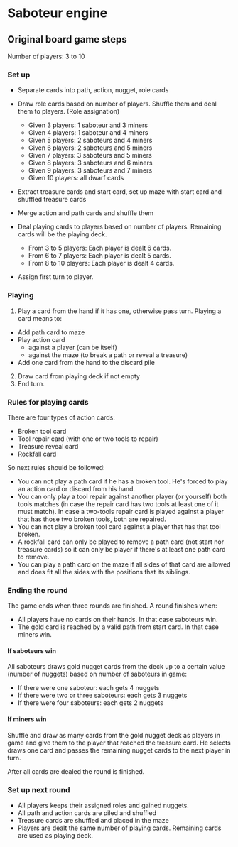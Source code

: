 # Saboteur engine

## Original board game steps

Number of players: 3 to 10

### Set up

- Separate cards into path, action, nugget, role cards
- Draw role cards based on number of players. Shuffle them and deal them to players. (Role assignation)
  - Given 3 players: 1 saboteur and 3 miners
  - Given 4 players: 1 saboteur and 4 miners
  - Given 5 players: 2 saboteurs and 4 miners
  - Given 6 players: 2 saboteurs and 5 miners
  - Given 7 players: 3 saboteurs and 5 miners
  - Given 8 players: 3 saboteurs and 6 miners
  - Given 9 players: 3 saboteurs and 7 miners
  - Given 10 players: all dwarf cards

- Extract treasure cards and start card, set up maze with start card and shuffled treasure cards
- Merge action and path cards and shuffle them
- Deal playing cards to players based on number of players. Remaining cards will be the playing deck.
  - From 3 to 5 players: Each player is dealt 6 cards.
  - From 6 to 7 players: Each player is dealt 5 cards.
  - From 8 to 10 players: Each player is dealt 4 cards.
- Assign first turn to player.

### Playing

1. Play a card from the hand if it has one, otherwise pass turn. Playing a card means to:
  - Add path card to maze
  - Play action card
    - against a player (can be itself)
    - against the maze (to break a path or reveal a treasure)
  - Add one card from the hand to the discard pile
2. Draw card from playing deck if not empty
3. End turn.

### Rules for playing cards

There are four types of action cards:

- Broken tool card
- Tool repair card (with one or two tools to repair)
- Treasure reveal card
- Rockfall card

So next rules should be followed:

- You can not play a path card if he has a broken tool. He's forced to play an action card or discard from his hand.
- You can only play a tool repair against another player (or yourself) both tools matches (in case the repair card has two tools at least one of it must match). In case a two-tools repair card is played against a player that has those two broken tools, both are repaired.
- You can not play a broken tool card against a player that has that tool broken.
- A rockfall card can only be played to remove a path card (not start nor treasure cards) so it can only be player if there's at least one path card to remove.
- You can play a path card on the maze if all sides of that card are allowed and does fit all the sides with the positions that its siblings.

### Ending the round

The game ends when three rounds are finished. A round finishes when:

- All players have no cards on their hands. In that case saboteurs win.
- The gold card is reached by a valid path from start card. In that case miners win.

#### If saboteurs win

All saboteurs draws gold nugget cards from the deck up to a certain value (number of nuggets) based on number of saboteurs in game:

- If there were one saboteur: each gets 4 nuggets
- If there were two or three saboteurs: each gets 3 nuggets
- If there were four saboteurs: each gets 2 nuggets

#### If miners win

Shuffle and draw as many cards from the gold nugget deck as players in game and give them to the player that reached the treasure card. He selects draws one card and passes the remaining nugget cards to the next player in turn.

After all cards are dealed the round is finished.

### Set up next round

- All players keeps their assigned roles and gained nuggets.
- All path and action cards are piled and shuffled
- Treasure cards are shuffled and placed in the maze
- Players are dealt the same number of playing cards. Remaining cards are used as playing deck.
